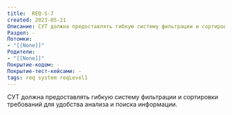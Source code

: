 ```yaml
---
title:  REQ-S-7
created: 2023-05-21
Описание: СУТ должна предоставлять гибкую систему фильтрации и сортировки требований для удобства анализа и поиска информации.
Раздел: -
Потомки:
- "[[None]]"
Родители: 
- "[[None]]"
Покрытие-кодом: -
Покрытие-тест-кейсами: -
tags: req system reqLevel1
---
```


СУТ должна предоставлять гибкую систему фильтрации и сортировки требований для удобства анализа и поиска информации.
